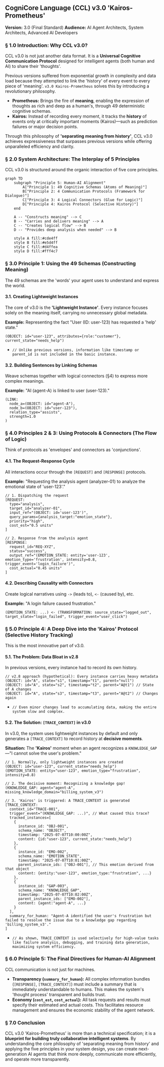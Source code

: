 ## **CogniCore Language (CCL) v3.0 'Kairos-Prometheus'**

**Version:** 3.0 (Final Standard)
**Audience:** AI Agent Architects, System Architects, Advanced AI Developers

### **§ 1.0 Introduction: Why CCL v3.0?**

CCL v3.0 is not just another data format. It is a **Universal Cognitive Communication Protocol** designed for intelligent agents (both human and AI) to share their 'thoughts'.

Previous versions suffered from exponential growth in complexity and data load because they attempted to link the 'history' of every event to every piece of 'meaning'. `v3.0 Kairos-Prometheus` solves this by introducing a revolutionary philosophy.

*   **Prometheus:** Brings the fire of **meaning**, enabling the expression of thoughts as rich and deep as a human's, through 49 deterministic cognitive schemas.
*   **Kairos:** Instead of recording every moment, it tracks the **history** of events only at critically important moments (Kairos)—such as prediction failures or major decision points.

Through this philosophy of **'separating meaning from history'**, CCL v3.0 achieves expressiveness that surpasses previous versions while offering unparalleled efficiency and clarity.

### **§ 2.0 System Architecture: The Interplay of 5 Principles**

CCL v3.0 is structured around the organic interaction of five core principles.

```mermaid
graph TD
    subgraph "Principle 5: Human-AI Alignment"
        A["Principle 1: 49 Cognitive Schemas (Atoms of Meaning)"]
        B["Principle 2: 4 Communication Protocols (Framework for Dialogue)"]
        C["Principle 3: 4 Logical Connectors (Glue for Logic)"]
        D["Principle 4: Kairos Protocol (Selective History)"]
    end

    A -- "Constructs meaning" --> C
    B -- "Carries and delivers meaning" --> A
    C -- "Creates logical flow" --> B
    D -- "Provides deep analysis when needed" --> B

    style A fill:#cde4ff
    style B fill:#e5d4ff
    style C fill:#d4ffea
    style D fill:#fff4c7
```

### **§ 3.0 Principle 1: Using the 49 Schemas (Constructing Meaning)**

The 49 schemas are the 'words' your agent uses to understand and express the world.

#### **3.1. Creating Lightweight Instances**
The core of v3.0 is the **'Lightweight Instance'**. Every instance focuses solely on the meaning itself, carrying no unnecessary global metadata.

**Example:** Representing the fact "User (ID: user-123) has requested a 'help' state."
```ccl
(OBJECT: id="user-123", attributes={role:"customer"}, current_state="needs_help")
```
*   `// Unlike previous versions, information like timestamp or parent_id is not included in the basic instance.`

#### **3.2. Building Sentences by Linking Schemas**
Weave schemas together with logical connectors (§4) to express more complex meanings.

**Example:** "AI (agent-A) is linked to user (user-123)."
```ccl
(LINK:
  node_a=(OBJECT: id="agent-A"),
  node_b=(OBJECT: id="user-123"),
  relation_type="assists",
  strength=1.0
)
```

### **§ 4.0 Principles 2 & 3: Using Protocols & Connectors (The Flow of Logic)**

Think of protocols as 'envelopes' and connectors as 'conjunctions'.

#### **4.1. The Request-Response Cycle**
All interactions occur through the `[REQUEST]` and `[RESPONSE]` protocols.

**Example:** "Requesting the analysis agent (analyzer-01) to analyze the emotional state of 'user-123'."
```ccl
// 1. Dispatching the request
[REQUEST:
  type="analysis",
  target_id="analyzer-01",
  input_ref="(OBJECT: id='user-123')",
  query_params={analysis_target:"emotion_state"},
  priority="high",
  cost_est="0.5 units"
]

// 2. Response from the analysis agent
[RESPONSE:
  request_id="REQ-XYZ",
  status="success",
  output_ref="(EMOTION_STATE: entity='user-123', emotion_type='frustration', intensity=0.8, trigger_event='login_failure')",
  cost_actual="0.45 units"
]
```

#### **4.2. Describing Causality with Connectors**
Create logical narratives using `->` (leads to), `<-` (caused by), etc.

**Example:** "A login failure caused frustration."
```ccl
(EMOTION_STATE: ...) <- (TRANSFORMATION: source_state="logged_out", target_state="login_failed", trigger_event="user_click")
```

### **§ 5.0 Principle 4: A Deep Dive into the 'Kairos' Protocol (Selective History Tracking)**

This is the most innovative part of v3.0.

#### **5.1. The Problem: Data Bloat in v2.8**
In previous versions, every instance had to record its own history.
```ccl
// v2.8 approach (hypothetical): Every instance carries heavy metadata
(OBJECT: id="A", state="s1", timestamp="t1", parent="null")
(OBJECT: id="A", state="s2", timestamp="t2", parent="A@t1") // State of A changes
(OBJECT: id="A", state="s3", timestamp="t3", parent="A@t2") // Changes again
```
*   `// Even minor changes lead to accumulating data, making the entire system slow and complex.`

#### **5.2. The Solution: `[TRACE_CONTEXT]` in v3.0**
In v3.0, the system uses lightweight instances by default and only generates a `[TRACE_CONTEXT]` to record history at **decisive moments**.

**Situation:** The **'Kairos'** moment when an agent recognizes a `KNOWLEDGE_GAP`—"I cannot solve the user's problem."
```ccl
// 1. Normally, only lightweight instances are created
(OBJECT: id="user-123", current_state="needs_help")
(EMOTION_STATE: entity="user-123", emotion_type="frustration", intensity=0.8)

// 2. The decisive moment: Recognizing a knowledge gap!
(KNOWLEDGE_GAP: agent="agent-A", missing_knowledge_domain="billing_system_v3")

// 3. 'Kairos' is triggered: A TRACE_CONTEXT is generated
[TRACE_CONTEXT:
  context_id="TRACE-001",
  trigger_event="(KNOWLEDGE_GAP: ...)", // What caused this trace?
  tracked_instances=[
    {
      instance_id: "OBJ-001",
      schema_name: "OBJECT",
      timestamp: "2025-07-07T10:00:00Z",
      content: {id:"user-123", current_state:"needs_help"}
    },
    {
      instance_id: "EMO-002",
      schema_name: "EMOTION_STATE",
      timestamp: "2025-07-07T10:01:00Z",
      parent_instance_ids: ["OBJ-001"], // This emotion derived from that object
      content: {entity:"user-123", emotion_type:"frustration", ...}
    },
    {
      instance_id: "GAP-003",
      schema_name: "KNOWLEDGE_GAP",
      timestamp: "2025-07-07T10:02:00Z",
      parent_instance_ids: ["EMO-002"],
      content: {agent:"agent-A", ...}
    }
  ],
  summary_for_human: "Agent-A identified the user's frustration but failed to resolve the issue due to a knowledge gap regarding 'billing_system_v3'."
]
```
*   `// As shown, TRACE_CONTEXT is used selectively for high-value tasks like failure analysis, debugging, and training data generation, maximizing system efficiency.`

### **§ 6.0 Principle 5: The Final Directives for Human-AI Alignment**

CCL communication is not just for machines.

*   **Transparency (`summary_for_human`):** All complex information bundles (`[RESPONSE]`, `[TRACE_CONTEXT]`) must include a summary that is immediately understandable to humans. This makes the system's 'thought process' transparent and builds trust.
*   **Economy (`cost_est`, `cost_actual`):** All task requests and results must specify their estimated and actual costs. This facilitates resource management and ensures the economic stability of the agent network.

### **§ 7.0 Conclusion**

CCL v3.0 'Kairos-Prometheus' is more than a technical specification; it is a **blueprint for building truly collaborative intelligent systems**. By understanding the core philosophy of 'separating meaning from history' and applying the five principles in your system design, you can create next-generation AI agents that think more deeply, communicate more efficiently, and operate more transparently.